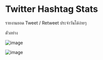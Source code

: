 # Twitter Hashtag Stats

รายงานยอด Tweet / Retweet ประจำวันได้ง่ายๆ

ตัวอย่าง

![image](https://github.com/armm29393/twitter-hashtag-stats/assets/22807984/47362351-77e4-484e-9989-05b72be552d6)

![image](https://github.com/armm29393/twitter-hashtag-stats/assets/22807984/5e607ba4-59d5-4f43-980c-58e8435784a7)
